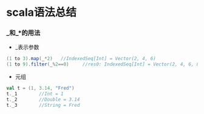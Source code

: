 # scala语法总结

### \_和\_*的用法

-  _表示参数

```scala
(1 to 3).map(_*2)	//IndexedSeq[Int] = Vector(2, 4, 6)
(1 to 9).filter(_%2==0)		//res0: IndexedSeq[Int] = Vector(2, 4, 6, 8)
```

- 元组

```scala
val t = (1, 3.14, "Fred")
t._1		//Int = 1
t._2		//Double = 3.14
t._3		//String = Fred
```





















